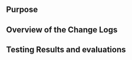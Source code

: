 ## Purpose

<!-- PR の目的と妥当性 -->

## Overview of the Change Logs

<!-- 変更箇所やその簡単な説明 -->

## Testing Results and evaluations

<!-- テスト内容とその評価 -->
